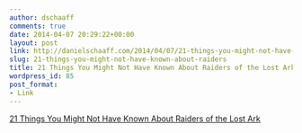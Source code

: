 ```yaml
---
author: dschaaff
comments: true
date: 2014-04-07 20:29:22+00:00
layout: post
link: http://danielschaaff.com/2014/04/07/21-things-you-might-not-have-known-about-raiders/
slug: 21-things-you-might-not-have-known-about-raiders
title: 21 Things You Might Not Have Known About Raiders of the Lost Ark
wordpress_id: 85
post_format:
- Link
---
```


[21 Things You Might Not Have Known About Raiders of the Lost Ark](http://mentalfloss.com/article/55963/21-things-you-might-not-have-known-about-raiders-lost-ark)

